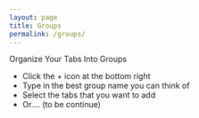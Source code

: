 ```yaml
---
layout: page
title: Groups
permalink: /groups/
---
```


Organize Your Tabs Into Groups

- Click the + icon at the bottom right
- Type in the best group name you can think of
- Select the tabs that you want to add
- Or…. (to be continue)
